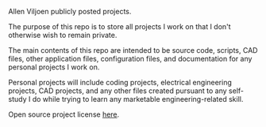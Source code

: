 Allen Viljoen publicly posted projects.

The purpose of this repo is to store all projects I work on that I don't otherwise wish to remain private.

The main contents of this repo are intended to be source code, scripts, CAD files, other application files, configuration files, and documentation for any personal projects I work on.

Personal projects will include coding projects, electrical engineering projects, CAD projects, and any other files created pursuant to any self-study I do while trying to learn any marketable engineering-related skill.

Open source project license [here](https://github.com/Avil95/public_projects/blob/main/LICENSE).
